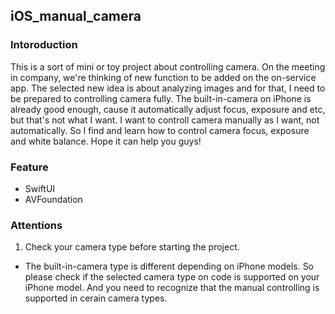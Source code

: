 ## iOS_manual_camera

### Intoroduction
This is a sort of mini or toy project about controlling camera.
On the meeting in company, we're thinking of new function to be added on the on-service app.
The selected new idea is about analyzing images and for that, I need to be prepared to controlling camera fully.
The built-in-camera on iPhone is already good enough, cause it automatically adjust focus, exposure and etc, but that's not what I want.
I want to controll camera manually as I want, not automatically. 
So I find and learn how to control camera focus, exposure and white balance.
Hope it can help you guys!

### Feature
- SwiftUI
- AVFoundation

### Attentions
1. Check your camera type before starting the project.
- The built-in-camera type is different depending on iPhone models. So please check if the selected camera type on code is supported on your iPhone model. And you need to recognize that the manual controlling is supported in cerain camera types.

